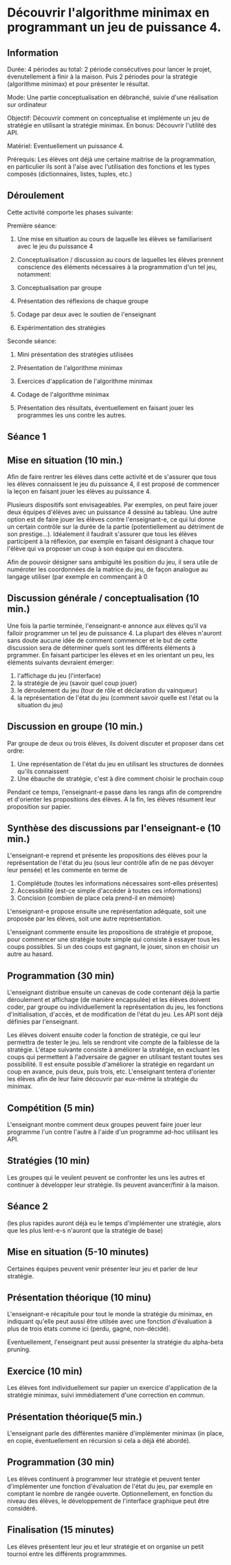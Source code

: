 # Découvrir l'algorithme minimax en programmant un jeu de puissance 4.

## Information

Durée: 4 périodes au total: 2 période consécutives pour lancer le projet, évenutellement à finir à la maison. 
Puis 2 périodes pour la stratégie (algorithme minimax) et pour présenter le résultat. 

Mode: Une partie conceptualisation en débranché, suivie d'une réalisation sur ordinateur

Objectif: Découvrir comment on conceptualise et implémente un jeu de stratégie en utilisant la stratégie minimax.
En bonus: Découvrir l'utilité des API. 

Matériel: Eventuellement un puissance 4.

Prérequis: Les élèves ont déjà une certaine maitrise de la programmation, en particulier ils sont à l'aise avec l'utilisation des fonctions et les types composés (dictionnaires, listes, tuples, etc.)


## Déroulement

Cette activité comporte les phases suivante:

Première séance: 
1. Une mise en situation au cours de laquelle les élèves se familiarisent avec le jeu du puissance 4

1. Conceptualisation / discussion au cours de laquelles les élèves prennent conscience des éléments nécessaires à la programmation d'un tel jeu, notamment:

1. Conceptualisation par groupe

1. Présentation des réflexions de chaque groupe

1. Codage par deux avec le soutien de l'enseignant

1. Expérimentation des stratégies

Seconde séance:

1. Mini présentation des stratégies utilisées

1. Présentation de l'algorithme minimax

1. Exercices d'application de l'algorithme minimax

1. Codage de l'algorithme minimax

1. Présentation des résultats, éventuellement en faisant jouer les programmes les uns contre les autres. 

## Séance 1

## Mise en situation (10 min.)
Afin de faire rentrer les élèves dans cette activité et de s'assurer que tous les élèves connaissent le jeu du puissance 4, il est proposé de commencer la leçon en faisant jouer les élèves au puissance 4. 

Plusieurs dispositifs sont envisageables. Par exemples, on peut faire jouer deux équipes d'élèves avec un puissance 4 dessiné au tableau. Une autre option est de faire jouer les élèves contre l'enseignant-e, ce qui lui donne un certain contrôle sur la durée de la partie (potentiellement au détriment de son prestige...). Idéalement il faudrait s'assurer que tous les élèves participent à la réflexion, par exemple en faisant désignant à chaque tour l'élève qui va proposer un coup à son équipe qui en discutera. 

Afin de pouvoir désigner sans ambiguité les position du jeu, il sera utile de numéroter les coordonnées de la matrice du jeu, de façon analogue au langage utiliser (par exemple en commençant à 0

## Discussion générale / conceptualisation (10 min.)
Une fois la partie terminée, l'enseignant-e annonce aux élèves qu'il va falloir programmer un tel jeu de puissance 4. La plupart des élèves n'auront
sans doute aucune idée de comment commencer et le but de cette discussion sera de déterminer quels sont les différents éléments à prgrammer. En faisant participer les élèves et en les orientant un peu, les éléments suivants devraient émerger:
1. l'affichage du jeu (l'interface)
1. la stratégie de jeu (savoir quel coup jouer)
1. le déroulement du jeu (tour de rôle et déclaration du vainqueur)
1. la représentation de l'état du jeu (comment savoir quelle est l'état ou la situation du jeu)

## Discussion en groupe (10 min.)

Par groupe de deux ou trois élèves, ils doivent discuter et proposer dans cet ordre:
1. Une représentation de l'état du jeu en utilisant les structures de données qu'ils connaissent 
1. Une ébauche de stratégie, c'est à dire comment choisir le prochain coup

Pendant ce temps, l'enseignant-e passe dans les rangs afin de comprendre et d'orienter les propositions des élèves. A la fin, les élèves résument leur proposition sur papier.

## Synthèse des discussions par l'enseignant-e (10 min.)
L'enseignant-e reprend et présente les propositions des élèves pour la représentation de l'état du jeu (sous leur contrôle afin de ne pas dévoyer leur pensée) et les commente en terme de
1. Complétude (toutes les informations nécessaires sont-elles présentes)
1. Accessibilité (est-ce simple d'accéder à toutes ces informations)
1. Concision (combien de place cela prend-il en mémoire)

L'enseignant-e propose ensuite une représentation adéquate, soit une proposée par les élèves, soit une autre représentation.

L'enseignant commente ensuite les propositions de stratégie et propose, pour commencer une stratégie toute simple qui consiste à essayer tous les coups possibles. Si un des coups est gagnant, le jouer, sinon en choisir un autre au hasard. 

## Programmation (30 min)
L'enseignant distribue ensuite un canevas de code contenant déjà la partie déroulement et affichage (de manière encapsulée) et les élèves doivent coder,
par groupe ou individuellement la représentation du jeu, les fonctions d'initialisation, d'accès, et de modification de l'état du jeu. Les API sont déjà
définies par l'enseignant.

Les élèves doivent ensuite coder la fonction de stratégie, ce qui leur permettra de tester le jeu. Iels se rendront vite compte de la faiblesse de la stratégie. L'étape suivante consiste à améliorer la stratégie, en excluant les coups qui permettent à l'adversaire de gagner en utilisant testant toutes ses possibilité. Il est ensuite possible d'améliorer la stratégie en regardant un coup en avance, puis deux, puis trois, etc. L'enseignant tentera d'orienter les élèves afin de
leur faire découvrir par eux-même la stratégie du minimax. 


## Compétition (5 min)

L'enseignant montre comment deux groupes peuvent faire jouer leur programme l'un contre l'autre à l'aide d'un programme ad-hoc utilisant les API. 

## Stratégies (10 min)
Les groupes qui le veulent peuvent se confronter les uns les autres et continuer à développer leur stratégie. Ils peuvent avancer/finir à la maison. 

## Séance 2
(les plus rapides auront déjà eu le temps d'implémenter une stratégie, alors que les plus lent-e-s n'auront que la stratégie de base)

## Mise en situation (5-10 minutes)

Certaines équipes peuvent venir présenter leur jeu et parler de leur stratégie. 

## Présentation théorique (10 minu)
L'enseignant-e récapitule pour tout le monde la stratégie du minimax, en indiquant qu'elle peut aussi être utilsée avec une fonction d'évaluation à plus de trois états comme ici (perdu, gagné, non-décidé). 

Eventuellement, l'enseignant peut aussi présenter la stratégie du alpha-beta pruning. 

## Exercice (10 min)

Les élèves font individuellement sur papier un exercice d'application de la stratégie minimax, suivi immédiatement d'une correction en commun. 

## Présentation théorique(5 min.)
L'enseignant parle des différentes manière d'implémenter minimax (in place, en copie, éventuellement en récursion si cela a déjà été abordé). 


## Programmation (30 min)
Les élèves continuent à programmer leur stratégie et peuvent tenter d'implémenter une fonction d'évaluation de l'état du jeu, par exemple en comptant le nombre de rangée ouverte. Optionnellement, en fonction du niveau des élèves, le développement de l'interface graphique peut être considéré. 

## Finalisation (15 minutes)
Les élèves présentent leur jeu et leur stratégie et on organise un petit tournoi entre les différents programmmes. 


